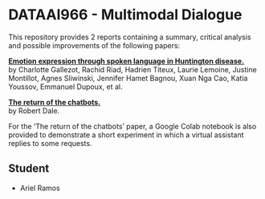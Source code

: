 # DATAAI966 - Multimodal Dialogue

This repository provides 2 reports containing a summary, critical analysis and possible improvements of the following papers:

**[Emotion expression through spoken language in Huntington disease.](https://aclanthology.org/2021.tacl-1.79.pdf)**   
by Charlotte Gallezot, Rachid Riad, Hadrien Titeux, Laurie Lemoine, Justine Montillot, Agnes
Sliwinski, Jennifer Hamet Bagnou, Xuan Nga Cao, Katia Youssov, Emmanuel Dupoux, et al.


**[The return of the chatbots.](https://ecampus.paris-saclay.fr/pluginfile.php/1408082/course/section/240851/The_return_of_the_chatbots.pdf)**   
by Robert Dale.

For the ‘The return of the chatbots’ paper, a Google Colab notebook is also provided to demonstrate a short experiment in which a virtual assistant replies to some requests.

## Student

* Ariel Ramos
